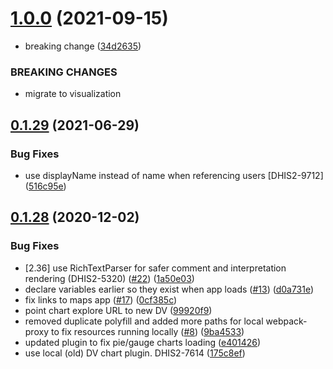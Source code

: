 # [1.0.0](https://github.com/dhis2/interpretation-app/compare/v0.1.29...v1.0.0) (2021-09-15)


* breaking change ([34d2635](https://github.com/dhis2/interpretation-app/commit/34d263504ef5648d674ed6d192c18c95447afde1))


### BREAKING CHANGES

* migrate to visualization

## [0.1.29](https://github.com/dhis2/interpretation-app/compare/v0.1.28...v0.1.29) (2021-06-29)


### Bug Fixes

* use displayName instead of name when referencing users [DHIS2-9712] ([516c95e](https://github.com/dhis2/interpretation-app/commit/516c95e0c697279e07979c60bcd8b34bda3e3ae8))

## [0.1.28](https://github.com/dhis2/interpretation-app/compare/v0.1.27...v0.1.28) (2020-12-02)


### Bug Fixes

* [2.36] use RichTextParser for safer comment and interpretation rendering (DHIS2-5320) ([#22](https://github.com/dhis2/interpretation-app/issues/22)) ([1a50e03](https://github.com/dhis2/interpretation-app/commit/1a50e031552022407110c736b4589c40b68c3236))
* declare variables earlier so they exist when app loads ([#13](https://github.com/dhis2/interpretation-app/issues/13)) ([d0a731e](https://github.com/dhis2/interpretation-app/commit/d0a731ed36d2dbba5f36b33d84a4625017217ff2))
* fix links to maps app ([#17](https://github.com/dhis2/interpretation-app/issues/17)) ([0cf385c](https://github.com/dhis2/interpretation-app/commit/0cf385ce5eebc4f2ae6aa443c14286369797ba8d))
* point chart explore URL to new DV ([99920f9](https://github.com/dhis2/interpretation-app/commit/99920f9efe5f80298f5f7bc791a6fb714b11eaf4))
* removed duplicate polyfill and added more paths for local webpack-proxy to fix resources running locally ([#8](https://github.com/dhis2/interpretation-app/issues/8)) ([9ba4533](https://github.com/dhis2/interpretation-app/commit/9ba45332883af961a05b259a74bfc739d0fee673))
* updated plugin to fix pie/gauge charts loading ([e401426](https://github.com/dhis2/interpretation-app/commit/e401426d4c49c6ef06126c733f83ac88019de7b4))
* use local (old) DV chart plugin. DHIS2-7614 ([175c8ef](https://github.com/dhis2/interpretation-app/commit/175c8efc638e94110643bb3247603cacf213561f))
